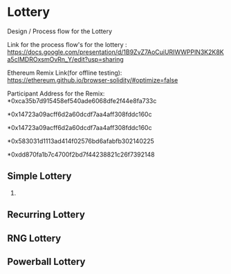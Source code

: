 # Lottery
Design / Process flow for the Lottery

Link for the process flow's for the lottery : 
https://docs.google.com/presentation/d/1B9ZvZ7AoCuiURIWWPPlN3K2K8Ka5cIMDROxsmOvRn_Y/edit?usp=sharing

Ethereum Remix Link(for offline testing):
https://ethereum.github.io/browser-solidity/#optimize=false

Participant Address for the Remix:
*0xca35b7d915458ef540ade6068dfe2f44e8fa733c

*0x14723a09acff6d2a60dcdf7aa4aff308fddc160c

*0x14723a09acff6d2a60dcdf7aa4aff308fddc160c

*0x583031d1113ad414f02576bd6afabfb302140225

*0xdd870fa1b7c4700f2bd7f44238821c26f7392148

## Simple Lottery
1.


## Recurring Lottery
## RNG Lottery
## Powerball Lottery
